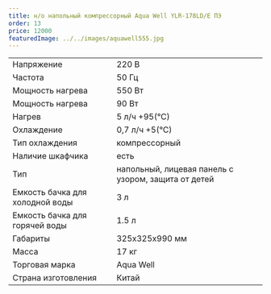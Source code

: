 ```yaml
---
title: н/о напольный компрессорный Aqua Well YLR-178LD/E ПЭ
order: 13
price: 12000
featuredImage: ../../images/aquawell555.jpg
---
```


<table>
<tr><td>Напряжение</td><td>220 В</td></tr>
<tr><td>Частота</td><td>50 Гц</td></tr>
<tr><td>Мощность нагрева</td><td>550 Вт</td></tr>
<tr><td>Мощность нагрева</td><td>90 Вт</td></tr>
<tr><td>Нагрев</td><td>5 л/ч +95(°С)</td></tr>
<tr><td>Охлаждение</td><td>0,7 л/ч +5(°С)</td></tr>
<tr><td>Тип охлаждения</td><td>компрессорный</td></tr>
<tr><td>Наличие шкафчика</td><td>есть</td></tr>
<tr><td>Тип</td><td>напольный, лицевая панель с узором, защита от детей</td></tr>
<tr><td>Емкость бачка для холодной воды</td><td>3 л</td></tr>
<tr><td>Емкость бачка для горячей воды</td><td>1.5 л</td></tr>
<tr><td>Габариты</td><td>325x325x990 мм</td></tr>
<tr><td>Масса</td><td>17 кг</td></tr>
<tr><td>Торговая марка</td><td>Aqua Well</td></tr>
<tr><td>Страна изготовления</td><td>Китай</td></tr>
</table>
